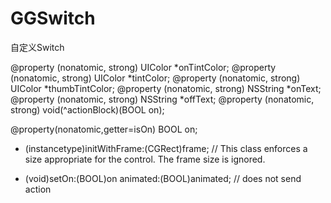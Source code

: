 # GGSwitch
自定义Switch


@property (nonatomic, strong) UIColor *onTintColor;
@property (nonatomic, strong) UIColor *tintColor;
@property (nonatomic, strong) UIColor *thumbTintColor;
@property (nonatomic, strong) NSString *onText;
@property (nonatomic, strong) NSString *offText;
@property (nonatomic, strong) void(^actionBlock)(BOOL on);


@property(nonatomic,getter=isOn) BOOL on;

- (instancetype)initWithFrame:(CGRect)frame; // This class enforces a size appropriate for the control. The frame size is ignored.

- (void)setOn:(BOOL)on animated:(BOOL)animated; // does not send action

